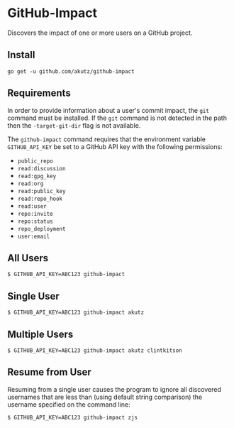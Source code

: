 # GitHub-Impact
Discovers the impact of one or more users on a GitHub project.

## Install
```shell
go get -u github.com/akutz/github-impact
```

## Requirements
In order to provide information about a user's commit impact, the
`git` command must be installed. If the `git` command is not detected
in the path then the `-target-git-dir` flag is not available.

The `github-impact` command requires that the environment variable
`GITHUB_API_KEY` be set to a GitHub API key with the following
permissions:

* `public_repo`
* `read:discussion`
* `read:gpg_key`
* `read:org`
* `read:public_key`
* `read:repo_hook`
* `read:user`
* `repo:invite`
* `repo:status`
* `repo_deployment`
* `user:email`

## All Users
```shell
$ GITHUB_API_KEY=ABC123 github-impact
```

## Single User
```shell
$ GITHUB_API_KEY=ABC123 github-impact akutz
```

## Multiple Users
```shell
$ GITHUB_API_KEY=ABC123 github-impact akutz clintkitson
```

## Resume from User
Resuming from a single user causes the program to ignore all discovered
usernames that are less than (using default string comparison) the
username specified on the command line:

```shell
$ GITHUB_API_KEY=ABC123 github-impact zjs
```
